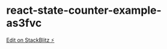 # react-state-counter-example-as3fvc

[Edit on StackBlitz ⚡️](https://stackblitz.com/edit/react-state-counter-example-as3fvc)